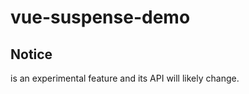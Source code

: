 # vue-suspense-demo

## Notice

<Suspense> is an experimental feature and its API will likely change.


